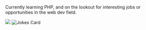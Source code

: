 Currently learning PHP, and on the lookout for interesting jobs or opportunities in the web dev field.

<img src="https://github-readme-stats.vercel.app/api/top-langs/?username=dave-forbes"/>

<img src="https://readme-jokes.vercel.app/api" alt="Jokes Card" />
